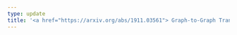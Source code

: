 ```yaml
---
type: update
title: '<a href="https://arxiv.org/abs/1911.03561"> Graph-to-Graph Transformer for Transition-based Dependency Parsing</a> has been relased. Check it on Arxiv!'
---
```


